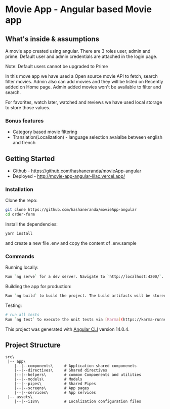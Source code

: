 # Movie App - Angular based Movie app

## What's inside & assumptions

A movie app created using angular. There are 3 roles user, admin and prime.
Default user and admin credentials are attached in the login page.

Note: Default users cannot be upgraded to Prime

In this move app we have used a Open source movie API to fetch, search filter movies.
Admin also can add movies and they will be listed on Recently added on Home page.
Admin added movies won't be available to filter and search.

For favorites, watch later, watched and reviews we have used local storage to store those values.

### Bonus features

- Category based movie filtering
- Translation(Localization) - language selection avaialbe between english and french

## Getting Started

- Github - https://github.com/hashaneranda/movieApp-angular
- Deployed - http://movie-app-angular-lilac.vercel.app/

### Installation

Clone the repo:

```bash
git clone https://github.com/hashaneranda/movieApp-angular
cd order-form
```

Install the dependencies:

```bash
yarn install
```

and create a new file .env and copy the content of .env.sample

### Commands

Running locally:

```bash
Run `ng serve` for a dev server. Navigate to `http://localhost:4200/`. The application will automatically reload if you change any of the source files.
```

Building the app for production:

```bash
Run `ng build` to build the project. The build artifacts will be stored in the `dist/` directory.
```

Testing:

```bash
# run all tests
Run `ng test` to execute the unit tests via [Karma](https://karma-runner.github.io).

```

This project was generated with [Angular CLI](https://github.com/angular/angular-cli) version 14.0.4.

## Project Structure

```
src\
 |-- app\
    |--|--components\     # Application shared componenets
    |--|--directives\     # Shared directives
    |--|--helpers\        # common Compoenents and utilities
    |--|--models\         # Models
    |--|--pipes\          # Shared Pipes
    |--|--screens\        # App pages
    |--|--services\       # App services
 |-- assets\
    |--|--i18n\           # Localization configuration files
```
